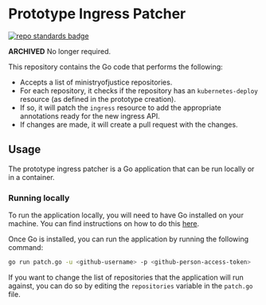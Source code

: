 # Prototype Ingress Patcher

[![repo standards badge](https://img.shields.io/badge/dynamic/json?color=blue&style=for-the-badge&logo=github&label=MoJ%20Compliant&query=%24.result&url=https%3A%2F%2Foperations-engineering-reports.cloud-platform.service.justice.gov.uk%2Fapi%2Fv1%2Fcompliant_public_repositories%2Ftemplate-repository)](https://operations-engineering-reports.cloud-platform.service.justice.gov.uk/public-github-repositories.html#template-repository "Link to report")

**ARCHIVED** No longer required.

This repository contains the Go code that performs the following:

- Accepts a list of ministryofjustice repositories.
- For each repository, it checks if the repository has an `kubernetes-deploy` resource (as defined in the prototype creation).
- If so, it will patch the `ingress` resource to add the appropriate annotations ready for the new ingress API.
- If changes are made, it will create a pull request with the changes.

## Usage

The prototype ingress patcher is a Go application that can be run locally or in a container.

### Running locally

To run the application locally, you will need to have Go installed on your machine. You can find instructions on how to do this [here](https://golang.org/doc/install).

Once Go is installed, you can run the application by running the following command:

```bash
go run patch.go -u <github-username> -p <github-person-access-token>
```

If you want to change the list of repositories that the application will run against, you can do so by editing the `repositories` variable in the `patch.go` file.
